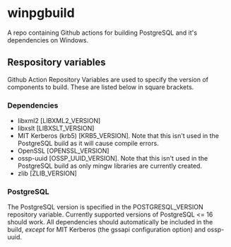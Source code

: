 # winpgbuild
A repo containing Github actions for building PostgreSQL and it's dependencies on Windows.

## Respository variables

Github Action Repository Variables are used to specify the version of components to build.
These are listed below in square brackets.

### Dependencies

* libxml2 [LIBXML2_VERSION]
* libxslt [LIBXSLT_VERSION]
* MIT Kerberos (krb5) [KRB5_VERSION]. Note that this isn't used in the PostgreSQL build as it will cause compile errors.
* OpenSSL [OPENSSL_VERSION]
* ossp-uuid [OSSP_UUID_VERSION]. Note that this isn't used in the PostgreSQL build as only mingw libraries are currently created.
* zlib [ZLIB_VERSION]

### PostgreSQL

The PostgreSQL version is specified in the POSTGRESQL_VERSION repository variable.
Currently supported versions of PostgreSQL <= 16 should work. All dependencies 
should automatically be included in the build, *except* for MIT Kerberos (the gssapi
configuration option) and ossp-uuid.
